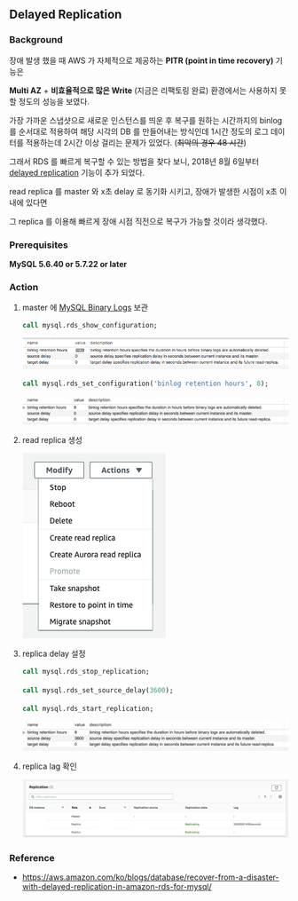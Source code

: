 ## Delayed Replication

### Background

장애 발생 했을 때 AWS 가 자체적으로 제공하는 **PITR (point in time recovery)** 기능은 

**Multi AZ** + **비효율적으로 많은 Write** (지금은 리팩토링 완료) 환경에서는 사용하지 못할 정도의 성능을 보였다.

가장 가까운 스냅샷으로 새로운 인스턴스를 띄운 후 복구를 원하는 시간까지의 binlog 를 순서대로 적용하여 해당 시각의 DB 를 만들어내는 방식인데 1시간 정도의 로그 데이터를 적용하는데 2시간 이상 걸리는 문제가 있었다. (~~최악의 경우 48 시간~~)

그래서 RDS 를 빠르게 복구할 수 있는 방법을 찾다 보니, 2018년 8월 6일부터 [delayed replication](https://aws.amazon.com/about-aws/whats-new/2018/08/amazon-rds-mysql-now-supports-delayed-replication/) 기능이 추가 되었다.

read replica 를 master 와 x초 delay 로 동기화 시키고, 장애가 발생한 시점이 x초 이내에 있다면

그 replica 를 이용해 빠르게 장애 시점 직전으로 복구가 가능할 것이라 생각했다.

### Prerequisites

**MySQL 5.6.40 or 5.7.22 or later**

### Action

1. master 에 [MySQL Binary Logs](https://docs.aws.amazon.com/AmazonRDS/latest/UserGuide/USER_LogAccess.Concepts.MySQL.html#USER_LogAccess.MySQL.Binarylog) 보관

    ```sql
    call mysql.rds_show_configuration;
    ```

    ![](images/rds_configuration_1.png)

    ```sql
    call mysql.rds_set_configuration('binlog retention hours', 8);
    ```

    ![](images/rds_configuration_2.png)

2. read replica 생성

    ![](images/read_replica.png)

3. replica delay 설정

    ```sql
    call mysql.rds_stop_replication;

    call mysql.rds_set_source_delay(3600);

    call mysql.rds_start_replication;
    ```

    ![](images/rds_configuration_3.png)

4. replica lag 확인

    ![](images/replication.png)

### Reference

- https://aws.amazon.com/ko/blogs/database/recover-from-a-disaster-with-delayed-replication-in-amazon-rds-for-mysql/
